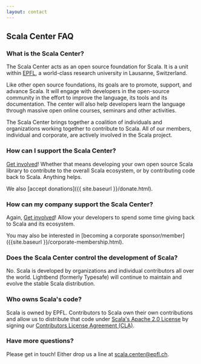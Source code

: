 ```yaml
---
layout: contact
---
```


## Scala Center FAQ


### What is the Scala Center?

The Scala Center acts as an open source foundation for Scala. It is a unit
within [EPFL](http://epfl.ch), a world-class research university in Lausanne,
Switzerland.

Like other open source foundations, its goals are to promote, support, and advance
Scala. It will engage with developers in the open-source community in the effort
to improve the language, its tools and its documentation. The center will also help
developers learn the language through massive open online courses, seminars and
other activities.

The Scala Center brings together a coalition of individuals and organizations
working together to contribute to Scala.  All of our members, individual and
corporate, are actively involved in the Scala project.


### How can I support the Scala Center?

[Get involved](http://scala-lang.org/contribute/)! Whether that means developing
your own open source Scala library to contribute to the overall Scala ecosystem,
or by contributing code back to Scala. Anything helps.

We also [accept donations]({{ site.baseurl }}/donate.html).

### How can my company support the Scala Center?

Again, [Get involved](http://scala-lang.org/contribute/)! Allow your developers to
spend some time giving back to Scala and its ecosystem.

You may also be interested in
[becoming a corporate sponsor/member]({{site.baseurl }}/corporate-membership.html).

### Does the Scala Center control the development of Scala?

No. Scala is developed by organizations and individual contributors all over the
world. Lightbend (formerly Typesafe) will continue to maintain and evolve the
stable Scala distribution.

### Who owns Scala's code?

Scala is owned by EPFL. Contributors to Scala own their own contributions and
allow us to distribute that code under [Scala's Apache 2.0 License](http://scala-lang.org/license.html) by
signing our [Contributors License Agreement (CLA)](https://www.lightbend.com/contribute/cla/scala).

### Have more questions?

Please get in touch! Either drop us a line at
<a href="mailto:scala.center@epfl.ch">scala.center@epfl.ch</a>.
